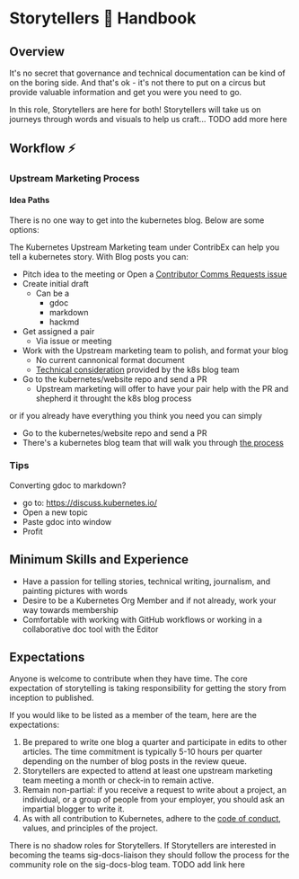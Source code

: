 # Storytellers 📖 Handbook

## Overview

It's no secret that governance and technical documentation can be kind of on the boring side. And that's ok - it's not there to put on a circus but provide valuable information and get you were you need to go.

In this role, Storytellers are here for both! Storytellers will take us on journeys through words and visuals to help us craft...
TODO add more here

## Workflow ⚡️

### Upstream Marketing Process

#### Idea Paths

There is no one way to get into the kubernetes blog. Below are some options:

The Kubernetes Upstream Marketing team under ContribEx can help you tell a kubernetes story. With Blog posts you can:

* Pitch idea to the meeting or Open a [Contributor Comms Requests issue](https://github.com/kubernetes/community/issues
)
* Create initial draft
  * Can be a
    * gdoc
    * markdown
    * hackmd
* Get assigned a pair
  * Via issue or meeting
* Work with the Upstream marketing team to polish, and format your blog
  * No current cannonical format document
  * [Technical consideration](https://github.com/kubernetes/community/issues
) provided by the k8s blog team
* Go to the kubernetes/website repo and send a PR
  * Upstream marketing will offer to have your pair help with the PR and shepherd it throught the k8s blog process

or if you already have everything you think you need you can simply

* Go to the kubernetes/website repo and send a PR
* There's a kubernetes blog team that will walk you through [the process](https://kubernetes.io/docs/contribute/new-content/blogs-case-studies/)

### Tips

Converting gdoc to markdown?

* go to: https://discuss.kubernetes.io/
* Open a new topic
* Paste gdoc into window
* Profit

## Minimum Skills and Experience

- Have a passion for telling stories, technical writing, journalism, and painting pictures with words
- Desire to be a Kubernetes Org Member and if not already, work your way towards membership
- Comfortable with working with GitHub workflows or working in a collaborative doc tool with the Editor  

## Expectations

Anyone is welcome to contribute when they have time. The core expectation of storytelling is taking responsibility for getting the story from inception to published.

If you would like to be listed as a member of the team, here are the expectations:

1. Be prepared to write one blog a quarter and participate in edits to other articles. The time commitment is typically 5-10 hours per quarter depending on the number of blog posts in the review queue.
2. Storytellers are expected to attend at least one upstream marketing team meeting a month or check-in to remain active.
3. Remain non-partial: if you receive a request to write about a project, an individual, or a group of people from your employer, you should ask an impartial blogger to write it.
4. As with all contribution to Kubernetes, adhere to the [code of conduct](/code-of-conduct.md), values, and principles of the project.

There is no shadow roles for Storytellers. If Storytellers are interested in
becoming the teams sig-docs-liaison they should follow the process for the
community role on the sig-docs-blog team. TODO add link here
